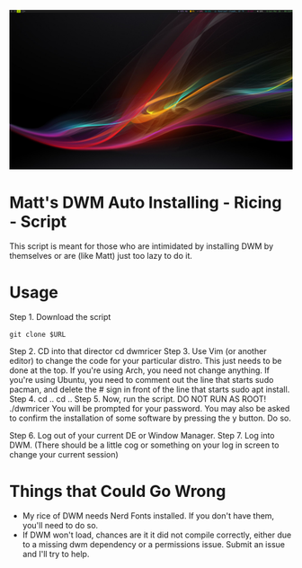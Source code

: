 ![](image.png)

# Matt's DWM Auto Installing - Ricing - Script

This script is meant for those who are intimidated by installing DWM by themselves or are (like Matt) just too lazy to do it. 

# Usage

Step 1. Download the script

	git clone $URL
Step 2. CD into that director
	cd dwmricer
Step 3. Use Vim (or another editor) to change the code for your particular distro. This just needs to be done at the top. If you're using Arch, you need not change anything. If you're using Ubuntu, you need to comment out the line that starts sudo pacman, and delete the # sign in front of the line that starts sudo apt install. 
Step 4. cd ..
	cd ..
Step 5. Now, run the script. DO NOT RUN AS ROOT!
	./dwmricer
You will be prompted for your password. You may also be asked to confirm the installation of some software by pressing the y button. Do so.

Step 6. Log out of your current DE or Window Manager. 
Step 7. Log into DWM. (There should be a little cog or something on your log in screen to change your current session)

# Things that Could Go Wrong
* My rice of DWM needs Nerd Fonts installed. If you don't have them, you'll need to do so.
* If DWM won't load, chances are it it did not compile correctly, either due to a missing dwm dependency or a permissions issue. Submit an issue and I'll try to help.



